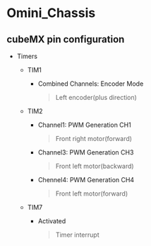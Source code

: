 # Omini_Chassis

## cubeMX pin configuration
* Timers
  * TIM1  
    * Combined Channels: Encoder Mode
      > Left encoder(plus direction)
      
  * TIM2
    * Channel1: PWM Generation CH1
      > Front right motor(forward)
    * Channel3: PWM Generation CH3
      > Front left motor(backward)
    * Chennel4: PWM Generation CH4
      > Front left motor(forward)
      
  * TIM7
    * Activated
      > Timer interrupt
